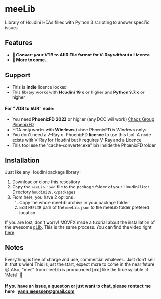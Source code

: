# meeLib

Library of Houdini HDAs filled with Python 3 scripting to answer specific issues

## Features

- :floppy_disk: **Convert your VDB to AUR File format for V-Ray without a Licence**
- :hammer: **More to come...**

## Support

- This is **Indie** licence locked 
- This library works with **Houdini 19.x** or higher and **Python 3.7.x** or higher
#### For "VDB to AUR" node:
- You need **PhoenixFD 2023** or higher (any DCC will work) [Chaos Group PhoenixFD](https://www.chaos.com/phoenix)
- HDA only works with **Windows** (since PhoenixFD is Windows only)
- You don't need a V-Ray or PhoenixFD **licence** to use this tool. A node exists with V-Ray for Houdini but it requires V-Ray and a Licence
- This tool use the "cache-converter.exe" bin inside the PhoenixFD folder

## Installation

Just like any Houdini package library :
1. Download or clone this repository
2. Copy the `meeLib.json` file to the package folder of your Houdini User Directory `houdini19.x/packages`
3. From here, you have 2 options :
    1. Copy the whole meeLib archive in your package folder
    2. Edit `MEELIB` path of the `meeLib.json` to the meeLib folder prefered location

If you are lost, don't worry! [MOVFX](https://www.youtube.com/@_movfx) made a tutorial about the installation of the awesome [qLib](https://github.com/qLab/qLib).
This is the same process. You can find the video right [here](https://www.youtube.com/watch?v=Wse67BAD7ys)

## Notes

Everything is free of charge and use, commercial whatever.. Just don't sell it, that's wierd
This is just the start, expect more to come in the near future :smiley:
Also, "mee" from meeLib is pronounced [mɛ] like the firce syllable of 'Metal' :angel:

#### If you have an issue, a question or just want to chat, please contact me here : [yann.meessen@gmail.com](mailto:yann.meessen@gmail.com)